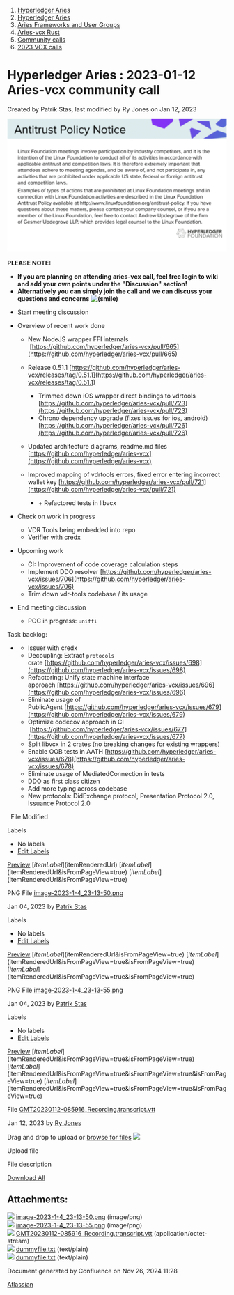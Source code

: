 1. [Hyperledger Aries](index.html)
2. [Hyperledger Aries](Hyperledger-Aries_18481154.html)
3. [Aries Frameworks and User Groups](Aries-Frameworks-and-User-Groups_18481290.html)
4. [Aries-vcx Rust](Aries-vcx-Rust_18499431.html)
5. [Community calls](Community-calls_18499459.html)
6. [2023 VCX calls](2023-VCX-calls_18517247.html)

# Hyperledger Aries : 2023-01-12 Aries-vcx community call

Created by Patrik Stas, last modified by Ry Jones on Jan 12, 2023

![](attachments/18500892/18517257.png?height=250)

**PLEASE NOTE:**

- **If you are planning on attending aries-vcx call, feel free login to wiki and add your own points under the "Discussion" section!**
- **Alternatively you can simply join the call and we can discuss your questions and concerns ![(smile)](images/icons/emoticons/smile.png)** 
  

<!--THE END-->

- Start meeting discussion

<!--THE END-->

- Overview of recent work done
  
  - New NodeJS wrapper FFI internals  [https://github.com/hyperledger/aries-vcx/pull/665](https://github.com/hyperledger/aries-vcx/pull/665)
  - Release 0.51.1 [https://github.com/hyperledger/aries-vcx/releases/tag/0.51.1](https://github.com/hyperledger/aries-vcx/releases/tag/0.51.1)
    
    - Trimmed down iOS wrapper direct bindings to vdrtools [https://github.com/hyperledger/aries-vcx/pull/723](https://github.com/hyperledger/aries-vcx/pull/723)
    - Chrono dependency upgrade (fixes issues for ios, android) [https://github.com/hyperledger/aries-vcx/pull/726](https://github.com/hyperledger/aries-vcx/pull/726)
  - Updated architecture diagrams, readme.md files [https://github.com/hyperledger/aries-vcx](https://github.com/hyperledger/aries-vcx)
  - Improved mapping of vdrtools errors, fixed error entering incorrect wallet key [https://github.com/hyperledger/aries-vcx/pull/721](https://github.com/hyperledger/aries-vcx/pull/721)
    
    - \+ Refactored tests in libvcx
- Check on work in progress
  
  - VDR Tools being embedded into repo
  - Verifier with credx
- Upcoming work
  
  - CI: Improvement of code coverage calculation steps
  - Implement DDO resolver [https://github.com/hyperledger/aries-vcx/issues/706](https://github.com/hyperledger/aries-vcx/issues/706)
  - Trim down vdr-tools codebase / its usage

<!--THE END-->

- End meeting discussion
  
  - POC in progress: `uniffi`

Task backlog: 

- - Issuer with credx
  - Decoupling: Extract `protocols`  crate [https://github.com/hyperledger/aries-vcx/issues/698](https://github.com/hyperledger/aries-vcx/issues/698)
  - Refactoring: Unify state machine interface approach [https://github.com/hyperledger/aries-vcx/issues/696](https://github.com/hyperledger/aries-vcx/issues/696)
  - Eliminate usage of PublicAgent [https://github.com/hyperledger/aries-vcx/issues/679](https://github.com/hyperledger/aries-vcx/issues/679)
  - Optimize codecov approach in CI  [https://github.com/hyperledger/aries-vcx/issues/677](https://github.com/hyperledger/aries-vcx/issues/677)
  - Split libvcx in 2 crates (no breaking changes for existing wrappers)
  - Enable OOB tests in AATH [https://github.com/hyperledger/aries-vcx/issues/678](https://github.com/hyperledger/aries-vcx/issues/678)
  - Eliminate usage of MediatedConnection in tests
  - DDO as first class citizen
  - Add more typing across codebase
  - New protocols: DidExchange protocol, Presentation Protocol 2.0, Issuance Protocol 2.0

  File Modified

Labels

- No labels
- [Edit Labels](# "Edit Labels")

[Preview]() [$itemLabel]($itemRenderedUrl) [$itemLabel]($itemRenderedUrl&isFromPageView=true) [$itemLabel]($itemRenderedUrl&isFromPageView=true)

PNG File [image-2023-1-4\_23-13-50.png](attachments/18500892/18517256.png "Download")

Jan 04, 2023 by [Patrik Stas](/wiki/people/557058:fb121afb-e6f9-4acf-beb7-91d5f2d988b7)

Labels

- No labels
- [Edit Labels](# "Edit Labels")

[Preview]() [$itemLabel]($itemRenderedUrl&isFromPageView=true) [$itemLabel]($itemRenderedUrl&isFromPageView=true&isFromPageView=true) [$itemLabel]($itemRenderedUrl&isFromPageView=true&isFromPageView=true)

PNG File [image-2023-1-4\_23-13-55.png](attachments/18500892/18517257.png "Download")

Jan 04, 2023 by [Patrik Stas](/wiki/people/557058:fb121afb-e6f9-4acf-beb7-91d5f2d988b7)

Labels

- No labels
- [Edit Labels](# "Edit Labels")

[Preview]() [$itemLabel]($itemRenderedUrl&isFromPageView=true&isFromPageView=true) [$itemLabel]($itemRenderedUrl&isFromPageView=true&isFromPageView=true&isFromPageView=true) [$itemLabel]($itemRenderedUrl&isFromPageView=true&isFromPageView=true&isFromPageView=true)

File [GMT20230112-085916\_Recording.transcript.vtt](attachments/18500892/18517347.vtt "Download")

Jan 12, 2023 by [Ry Jones](/wiki/people/557058:078cecfc-fb17-4d9a-8759-b5b74efa6850)

Drag and drop to upload or [browse for files]() ![](images/icons/wait.gif)

Upload file

File description

[Download All](/wiki/download/all_attachments?pageId=18500892 "Download all the latest versions of attachments on this page as single zip file.")

## Attachments:

![](images/icons/bullet_blue.gif) [image-2023-1-4\_23-13-50.png](attachments/18500892/18517256.png) (image/png)  
![](images/icons/bullet_blue.gif) [image-2023-1-4\_23-13-55.png](attachments/18500892/18517257.png) (image/png)  
![](images/icons/bullet_blue.gif) [GMT20230112-085916\_Recording.transcript.vtt](attachments/18500892/18517347.vtt) (application/octet-stream)  
![](images/icons/bullet_blue.gif) [dummyfile.txt](attachments/18500892/18517349.txt) (text/plain)  
![](images/icons/bullet_blue.gif) [dummyfile.txt](attachments/18500892/18517348.txt) (text/plain)

Document generated by Confluence on Nov 26, 2024 11:28

[Atlassian](http://www.atlassian.com/)
